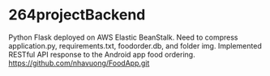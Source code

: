 # 264projectBackend
Python Flask deployed on AWS Elastic BeanStalk. Need to compress application.py, requirements.txt, foodorder.db, and folder img. 
Implemented RESTful API response to the Android app food ordering. https://github.com/nhavuong/FoodApp.git
